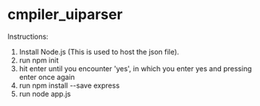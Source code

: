 # cmpiler_uiparser
Instructions:
1. Install Node.js (This is used to host the json file).
2. run npm init
3. hit enter until you encounter 'yes', in which you enter yes and pressing enter once again
4. run npm install --save express 
5. run node app.js
